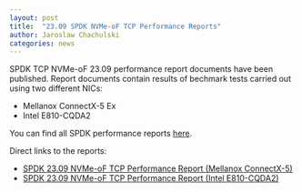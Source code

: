 ```yaml
---
layout: post
title:  "23.09 SPDK NVMe-oF TCP Performance Reports"
author: Jaroslaw Chachulski
categories: news
---
```


SPDK TCP NVMe-oF 23.09 performance report documents have been published.
Report documents contain results of bechmark tests carried out using
two different NICs:

* Mellanox ConnectX-5 Ex
* Intel E810-CQDA2

You can find all SPDK performance reports [here](https://spdk.io/doc/performance_reports.html).

Direct links to the reports:

- [SPDK 23.09 NVMe-oF TCP Performance Report (Mellanox ConnectX-5)](https://ci.spdk.io/download/performance-reports/SPDK_tcp_mlx_perf_report_2309.pdf)
- [SPDK 23.09 NVMe-oF TCP Performance Report (Intel E810-CQDA2)](https://ci.spdk.io/download/performance-reports/SPDK_tcp_cvl_perf_report_2309.pdf)
